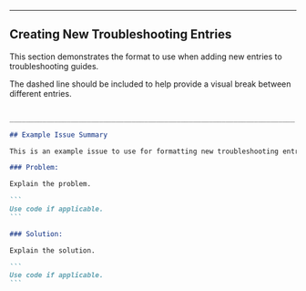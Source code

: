 ______________________________________________________________________

## Creating New Troubleshooting Entries

This section demonstrates the format to use when adding new entries to
troubleshooting guides.

The dashed line should be included to help provide a visual break between
different entries.

````markdown

______________________________________________________________________

## Example Issue Summary

This is an example issue to use for formatting new troubleshooting entries.

### Problem:

Explain the problem.

```
Use code if applicable.
```

### Solution:

Explain the solution.

```
Use code if applicable.
```
````
